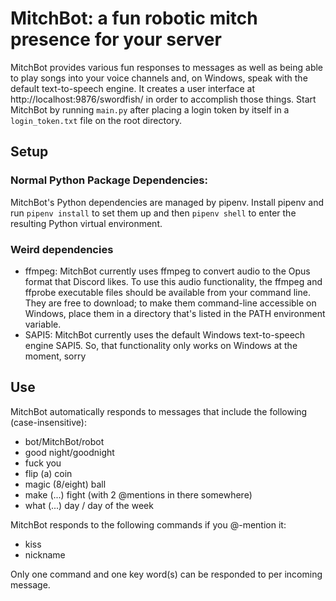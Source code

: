 # MitchBot: a fun robotic mitch presence for your server

MitchBot provides various fun responses to messages as well as being able to play songs into your voice channels and, on Windows, speak with the default text-to-speech engine. It creates a user interface at http://localhost:9876/swordfish/ in order to accomplish those things. Start MitchBot by running `main.py` after placing a login token by itself in a `login_token.txt` file on the root directory.

## Setup

### Normal Python Package Dependencies:

MitchBot's Python dependencies are managed by pipenv. Install pipenv and run `pipenv install` to set them up and then `pipenv shell` to enter the resulting Python virtual environment.

### Weird dependencies

- ffmpeg: MitchBot currently uses ffmpeg to convert audio to the Opus format that Discord likes. To use this audio functionality, the ffmpeg and ffprobe executable files should be available from your command line. They are free to download; to make them command-line accessible on Windows, place them in a directory that's listed in the PATH environment variable.
- SAPI5: MitchBot currently uses the default Windows text-to-speech engine SAPI5. So, that functionality only works on Windows at the moment, sorry

## Use

MitchBot automatically responds to messages that include the following (case-insensitive):

- bot/MitchBot/robot
- good night/goodnight
- fuck you
- flip (a) coin
- magic (8/eight) ball
- make (...) fight (with 2 @mentions in there somewhere)
- what (...) day / day of the week

MitchBot responds to the following commands if you @-mention it:

- kiss
- nickname

Only one command and one key word(s) can be responded to per incoming message.
